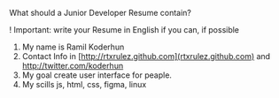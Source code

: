 What should a Junior Developer Resume contain?

! Important: write your Resume in English if you can, if possible

1. My name is Ramil Koderhun
2. Contact Info in [http://rtxrulez.github.com](rtxrulez.github.com) and http://twitter.com/koderhun
3. My goal create user interface for peaple.
4. My scills js, html, css, figma, linux
